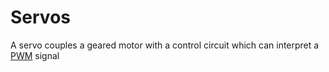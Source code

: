 Servos
======

A servo couples a geared motor with a control circuit which can interpret a [PWM](./pwm.html) signal
